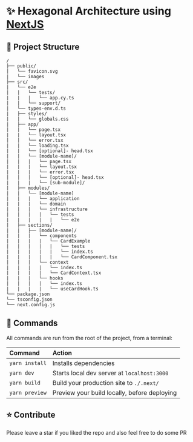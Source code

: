 # ✨ Hexagonal Architecture using [NextJS](https://beta.nextjs.org/docs)

## 🚀 Project Structure

```
/
├── public/
|   └── favicon.svg
|   └── images
├── src/
|   └── e2e
|   |   └── tests/
|   |   |   └── app.cy.ts
|   |   └── support/
|   └── types-env.d.ts
|   ├── styles/
|   |   └── globals.css
|   ├── app/
|   |   └── page.tsx
|   |   └── layout.tsx
|   |   └── error.tsx
|   |   └── loading.tsx
|   |   └── [optional]- head.tsx
|   |   └── [module-name]/
|   |   |   └── page.tsx
|   |   |   └── layout.tsx
|   |   |   └── error.tsx
|   |   |   └── [optional]- head.tsx
|   |   |   └── [sub-module]/
|   ├── modules/
|   |   └── [module-name]
|   |   |   └── application
|   |   |   └── domain
|   |   |   └── infrastructure
|   |   |   |   └── tests
|   |   |   |   |   └── e2e
|   ├── sections/
|   |   ├── [module-name]/
|   |   |   └── components
|   |   |   |   └── CardExample
|   |   |   |   |   └── tests
|   |   |   |   |   └── index.ts
|   |   |   |   |   └── CardComponent.tsx
|   |   |   └── context
|   |   |   |   └── index.ts
|   |   |   |   └── CardContext.tsx
|   |   |   └── hooks
|   |   |   |   └── index.ts
|   |   |   |   └── useCardHook.ts
└── package.json
└── tsconfig.json
└── next.config.js
```
## 🧞 Commands

All commands are run from the root of the project, from a terminal:

| Command                | Action                                             |
| :----------------------| :------------------------------------------------- |
| `yarn install`         | Installs dependencies                              |
| `yarn dev`             | Starts local dev server at `localhost:3000`        |
| `yarn build`           | Build your production site to `./.next/`            |
| `yarn preview`         | Preview your build locally, before deploying       |


## ⭐ Contribute

Please leave a star if you liked the repo and also feel free to do some PR
